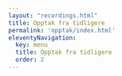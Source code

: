 ```yaml
---
layout: "recordings.html"
title: Opptak fra tidligere
permalink: 'opptak/index.html'
eleventyNavigation:
  key: menu
  title: Opptak fra tidligere
  order: 2
---
```


